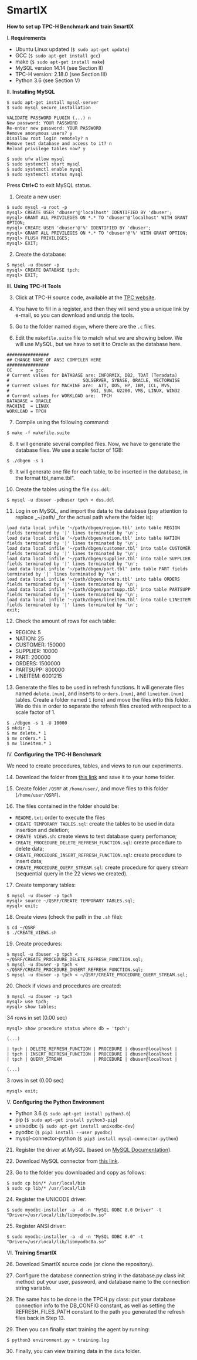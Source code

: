 # SmartIX

**How to set up TPC-H Benchmark and train SmartIX**

I. **Requirements**
*   Ubuntu Linux updated (`$ sudo apt-get update`)
*   GCC (`$ sudo apt-get install gcc`)
*   make (`$ sudo apt-get install make`)
*   MySQL version 14.14 (see Section II)
*   TPC-H version: 2.18.0 (see Section III)
*   Python 3.6  (see Section V)

II. **Installing MySQL**

```
$ sudo apt-get install mysql-server
$ sudo mysql_secure_installation
```

```
VALIDATE PASSWORD PLUGIN (...) n
New password: YOUR PASSWORD
Re-enter new password: YOUR PASSWORD
Remove anonymous users? y
Disallow root login remotely? n
Remove test database and access to it? n
Reload privilege tables now? y
```

```
$ sudo ufw allow mysql
$ sudo systemctl start mysql
$ sudo systemctl enable mysql
$ sudo systemctl status mysql
```

Press **Ctrl+C** to exit MySQL status.

1. Create a new user:

```
$ sudo mysql -u root -p
mysql> CREATE USER 'dbuser'@'localhost' IDENTIFIED BY 'dbuser';
mysql> GRANT ALL PRIVILEGES ON *.* TO 'dbuser'@'localhost' WITH GRANT OPTION;
mysql> CREATE USER 'dbuser'@'%' IDENTIFIED BY 'dbuser';
mysql> GRANT ALL PRIVILEGES ON *.* TO 'dbuser'@'%' WITH GRANT OPTION;
mysql> FLUSH PRIVILEGES;
mysql> EXIT;
```

2. Create the database:

```
$ mysql -u dbuser -p
mysql> CREATE DATABASE tpch;
mysql> EXIT;
```

III. **Using  TPC-H Tools**

3. Click at TPC-H source code, available at the [TPC website](http://www.tpc.org/tpc_documents_current_versions/current_specifications.asp).

4. You have to fill in a register, and then they will send you a unique link by e-mail, so you can download and unzip the tools.

5. Go to the folder named `dbgen`, where there are the `.c` files.

6. Edit the `makefile.suite` file to match what we are showing below. We will use MySQL, but we have to set it to Oracle as the database here.

```
################
## CHANGE NAME OF ANSI COMPILER HERE
################
CC  	 = gcc
# Current values for DATABASE are: INFORMIX, DB2, TDAT (Teradata)
#                            SQLSERVER, SYBASE, ORACLE, VECTORWISE
# Current values for MACHINE are:  ATT, DOS, HP, IBM, ICL, MVS,
#                              	SGI, SUN, U2200, VMS, LINUX, WIN32
# Current values for WORKLOAD are:  TPCH
DATABASE = ORACLE
MACHINE  = LINUX
WORKLOAD = TPCH
```

7. Compile using the following command:

```
$ make -f makefile.suite
```

8. It will generate several compiled files. Now, we have to generate the database files. We use a scale factor of 1GB:

```
$ ./dbgen -s 1
```

9. It will generate one file for each table, to be inserted in the database, in the format tbl_name.tbl“. 

10. Create the tables using the file `dss.ddl`:

```
$ mysql -u dbuser -pdbuser tpch < dss.ddl
```

11. Log in on MySQL, and import the data to the database (pay attention to replace _~/path/ _for the actual path where the folder is):

```
load data local infile '~/path/dbgen/region.tbl' into table REGION fields terminated by '|' lines terminated by '\n';
load data local infile '~/path/dbgen/nation.tbl' into table NATION fields terminated by '|' lines terminated by '\n';
load data local infile '~/path/dbgen/customer.tbl' into table CUSTOMER fields terminated by '|' lines terminated by '\n';
load data local infile '~/path/dbgen/supplier.tbl' into table SUPPLIER fields terminated by '|' lines terminated by '\n';
load data local infile '~/path/dbgen/part.tbl' into table PART fields terminated by '|' lines terminated by '\n';
load data local infile '~/path/dbgen/orders.tbl' into table ORDERS fields terminated by '|' lines terminated by '\n';
load data local infile '~/path/dbgen/partsupp.tbl' into table PARTSUPP fields terminated by '|' lines terminated by '\n';
load data local infile '~/path/dbgen/lineitem.tbl' into table LINEITEM fields terminated by '|' lines terminated by '\n';
exit;
```

12. Check the amount of rows for each table: 
* REGION: 5
* NATION: 25
* CUSTOMER: 150000
* SUPPLIER: 10000
* PART: 200000
* ORDERS: 1500000
* PARTSUPP: 800000
* LINEITEM: 6001215

13. Generate the files to be used in refresh functions. It will generate files named `delete.[num]`, and inserts to `orders.[num]`, and `lineitem.[num]` tables. Create a folder named `1` (one) and move the files intto this folder. We do this in order to separate the refresh files created with respect to a scale factor of 1.

```
$ ./dbgen -s 1 -U 10000
$ mkdir 1
$ mv delete.* 1
$ mv orders.* 1
$ mv lineitem.* 1

```

IV. **Configuring the TPC-H Benchmark**

We need to create procedures, tables, and views to run our experiments.

14. Download the folder from [this link](https://drive.google.com/drive/folders/1aLSock8cYm18ONIveTg4rdL4iD7xcRHg?usp=sharing) and save it to your home folder.

15. Create folder `/QSRF` at `/home/user/`, and move files to this folder (`/home/user/QSRF`).

16. The files contained in the folder should be:
* `README.txt`: order to execute the files
* `CREATE TEMPORARY TABLES.sql`: create the tables to be used in data insertion and deletion;
* `CREATE VIEWS.sh`:  create views to test database query perfomance;
* `CREATE_PROCEDURE_DELETE_REFRESH_FUNCTION.sql`: create procedure to delete data;
* `CREATE_PROCEDURE_INSERT_REFRESH_FUNCTION.sql`: create procedure to insert data;
* `CREATE_PROCEDURE_QUERY_STREAM.sql`: create procedure for query stream (sequential query in the 22 views we created).

17. Create temporary tables:

```
$ mysql -u dbuser -p tpch 
mysql> source ~/QSRF/CREATE TEMPORARY TABLES.sql;
mysql> exit;
```

18. Create views (check the path in the `.sh` file):

```
$ cd ~/QSRF
$ ./CREATE_VIEWS.sh
```

19. Create procedures:

```
$ mysql -u dbuser -p tpch < ~/QSRF/CREATE_PROCEDURE_DELETE_REFRESH_FUNCTION.sql;
$ mysql -u dbuser -p tpch < ~/QSRF/CREATE_PROCEDURE_INSERT_REFRESH_FUNCTION.sql;
$ mysql -u dbuser -p tpch < ~/QSRF/CREATE_PROCEDURE_QUERY_STREAM.sql;
```

20. Check if views and procedures are created:

```
$ mysql -u dbuser -p tpch 
mysql> use tpch;
mysql> show tables;
```
34 rows in set (0.00 sec)
```
mysql> show procedure status where db = 'tpch';

(...)

| tpch | DELETE_REFRESH_FUNCTION | PROCEDURE | dbuser@localhost | 
| tpch | INSERT_REFRESH_FUNCTION | PROCEDURE | dbuser@localhost | 
| tpch | QUERY_STREAM        	 | PROCEDURE | dbuser@localhost | 

(...)
```
3 rows in set (0.00 sec)
```
mysql> exit;
```

V. **Configuring the Python Environment**
*   Python 3.6 (`$ sudo apt-get install python3.6`)
*   pip (`$ sudo apt-get install python3-pip`)
*   unixodbc (`$ sudo apt-get install unixodbc-dev`)
*   pyodbc (`$ pip3 install --user pyodbc`)
*   mysql-connector-python (`$ pip3 install mysql-connector-python`)

21. Register the driver at MySQL (based on [MySQL Documentation](https://dev.mysql.com/doc/connector-odbc/en/connector-odbc-installation-binary-unix-tarball.html)).

22. Download MySQL connector from [this link](https://drive.google.com/drive/folders/16CEvXOK0bW3ecsC5tVY1R33uYYymDm1D?usp=sharing).

23. Go to the folder you downloaded and copy as follows:

```
$ sudo cp bin/* /usr/local/bin
$ sudo cp lib/* /usr/local/lib
```

24. Register the UNICODE driver:

```
$ sudo myodbc-installer -a -d -n "MySQL ODBC 8.0 Driver" -t "Driver=/usr/local/lib/libmyodbc8w.so"
```

25. Register ANSI driver: 

```
$ sudo myodbc-installer -a -d -n "MySQL ODBC 8.0" -t "Driver=/usr/local/lib/libmyodbc8a.so"
```

VI. **Training SmartIX**

26. Download SmartIX source code (or clone the repository).

27. Configure the database connection string in the database.py class init method: put your user, password, and database name to the connection string variable.

28. The same has to be done in the TPCH.py class: put your database connection info to the DB_CONFIG constant, as well as setting the REFRESH_FILES_PATH constant to the path you generated the refresh files back in Step 13.

29. Then you can finally start training the agent by running:

```
$ python3 environment.py > training.log
```

30. Finally, you can view training data in the `data` folder.
